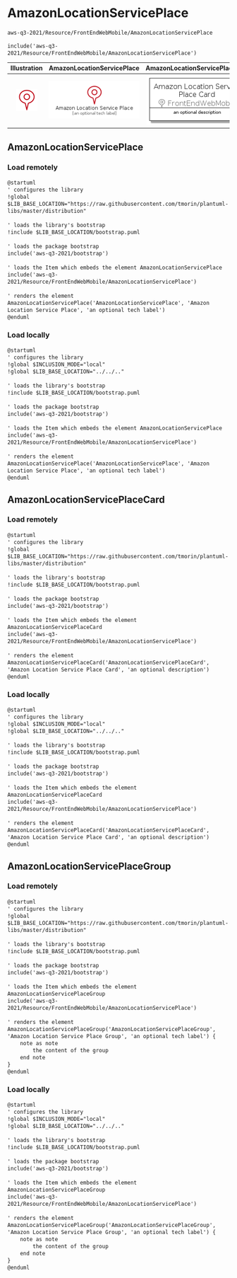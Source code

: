 # AmazonLocationServicePlace


```text
aws-q3-2021/Resource/FrontEndWebMobile/AmazonLocationServicePlace
```

```text
include('aws-q3-2021/Resource/FrontEndWebMobile/AmazonLocationServicePlace')
```



| Illustration | AmazonLocationServicePlace | AmazonLocationServicePlaceCard | AmazonLocationServicePlaceGroup |
| :---: | :---: | :---: | :---: |
| ![illustration for Illustration](../../../aws-q3-2021/Resource/FrontEndWebMobile/AmazonLocationServicePlace.png) | ![illustration for AmazonLocationServicePlace](../../../aws-q3-2021/Resource/FrontEndWebMobile/AmazonLocationServicePlace.Local.png) | ![illustration for AmazonLocationServicePlaceCard](../../../aws-q3-2021/Resource/FrontEndWebMobile/AmazonLocationServicePlaceCard.Local.png) | ![illustration for AmazonLocationServicePlaceGroup](../../../aws-q3-2021/Resource/FrontEndWebMobile/AmazonLocationServicePlaceGroup.Local.png) |




## AmazonLocationServicePlace

### Load remotely
```plantuml
@startuml
' configures the library
!global $LIB_BASE_LOCATION="https://raw.githubusercontent.com/tmorin/plantuml-libs/master/distribution"

' loads the library's bootstrap
!include $LIB_BASE_LOCATION/bootstrap.puml

' loads the package bootstrap
include('aws-q3-2021/bootstrap')

' loads the Item which embeds the element AmazonLocationServicePlace
include('aws-q3-2021/Resource/FrontEndWebMobile/AmazonLocationServicePlace')

' renders the element
AmazonLocationServicePlace('AmazonLocationServicePlace', 'Amazon Location Service Place', 'an optional tech label')
@enduml
```

### Load locally
```plantuml
@startuml
' configures the library
!global $INCLUSION_MODE="local"
!global $LIB_BASE_LOCATION="../../.."

' loads the library's bootstrap
!include $LIB_BASE_LOCATION/bootstrap.puml

' loads the package bootstrap
include('aws-q3-2021/bootstrap')

' loads the Item which embeds the element AmazonLocationServicePlace
include('aws-q3-2021/Resource/FrontEndWebMobile/AmazonLocationServicePlace')

' renders the element
AmazonLocationServicePlace('AmazonLocationServicePlace', 'Amazon Location Service Place', 'an optional tech label')
@enduml
```

## AmazonLocationServicePlaceCard

### Load remotely
```plantuml
@startuml
' configures the library
!global $LIB_BASE_LOCATION="https://raw.githubusercontent.com/tmorin/plantuml-libs/master/distribution"

' loads the library's bootstrap
!include $LIB_BASE_LOCATION/bootstrap.puml

' loads the package bootstrap
include('aws-q3-2021/bootstrap')

' loads the Item which embeds the element AmazonLocationServicePlaceCard
include('aws-q3-2021/Resource/FrontEndWebMobile/AmazonLocationServicePlace')

' renders the element
AmazonLocationServicePlaceCard('AmazonLocationServicePlaceCard', 'Amazon Location Service Place Card', 'an optional description')
@enduml
```

### Load locally
```plantuml
@startuml
' configures the library
!global $INCLUSION_MODE="local"
!global $LIB_BASE_LOCATION="../../.."

' loads the library's bootstrap
!include $LIB_BASE_LOCATION/bootstrap.puml

' loads the package bootstrap
include('aws-q3-2021/bootstrap')

' loads the Item which embeds the element AmazonLocationServicePlaceCard
include('aws-q3-2021/Resource/FrontEndWebMobile/AmazonLocationServicePlace')

' renders the element
AmazonLocationServicePlaceCard('AmazonLocationServicePlaceCard', 'Amazon Location Service Place Card', 'an optional description')
@enduml
```

## AmazonLocationServicePlaceGroup

### Load remotely
```plantuml
@startuml
' configures the library
!global $LIB_BASE_LOCATION="https://raw.githubusercontent.com/tmorin/plantuml-libs/master/distribution"

' loads the library's bootstrap
!include $LIB_BASE_LOCATION/bootstrap.puml

' loads the package bootstrap
include('aws-q3-2021/bootstrap')

' loads the Item which embeds the element AmazonLocationServicePlaceGroup
include('aws-q3-2021/Resource/FrontEndWebMobile/AmazonLocationServicePlace')

' renders the element
AmazonLocationServicePlaceGroup('AmazonLocationServicePlaceGroup', 'Amazon Location Service Place Group', 'an optional tech label') {
    note as note
        the content of the group
    end note
}
@enduml
```

### Load locally
```plantuml
@startuml
' configures the library
!global $INCLUSION_MODE="local"
!global $LIB_BASE_LOCATION="../../.."

' loads the library's bootstrap
!include $LIB_BASE_LOCATION/bootstrap.puml

' loads the package bootstrap
include('aws-q3-2021/bootstrap')

' loads the Item which embeds the element AmazonLocationServicePlaceGroup
include('aws-q3-2021/Resource/FrontEndWebMobile/AmazonLocationServicePlace')

' renders the element
AmazonLocationServicePlaceGroup('AmazonLocationServicePlaceGroup', 'Amazon Location Service Place Group', 'an optional tech label') {
    note as note
        the content of the group
    end note
}
@enduml
```

